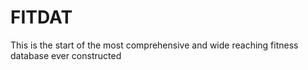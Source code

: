 # FITDAT
This is the start of the most comprehensive and wide reaching fitness database ever constructed
